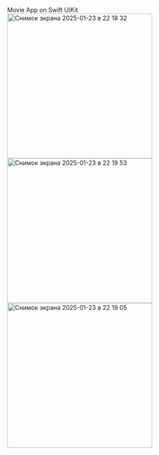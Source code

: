 Movie App on Swift UIKit
<img width="337" alt="Снимок экрана 2025-01-23 в 22 18 32" src="https://github.com/user-attachments/assets/a4e67d2f-b4f8-480b-9f0f-4426655aa069" />
<img width="337" alt="Снимок экрана 2025-01-23 в 22 19 53" src="https://github.com/user-attachments/assets/78d96f00-6b3c-4f28-98a6-416c2559ddc9" />
<img width="337" alt="Снимок экрана 2025-01-23 в 22 19 05" src="https://github.com/user-attachments/assets/13b67cae-414c-4bff-b1ed-b029148441b7" />
